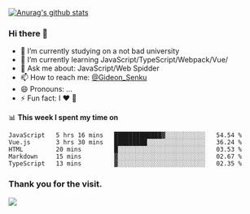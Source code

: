 [![Anurag's github stats](https://github-readme-stats.vercel.app/api?username=gideonsenku)](https://github.com/anuraghazra/github-readme-stats)
### Hi there 👋
- 🔭 I’m currently studying on a not bad university 
- 🌱 I’m currently learning JavaScript/TypeScript/Webpack/Vue/
- 💬 Ask me about: JavaScript/Web Spidder 
- 📫 How to reach me: [@Gideon_Senku](https://t.me/Gideon_Senku)
- 😄 Pronouns: ...
- ⚡ Fun fact: I ❤️ 🎵

📊 **This week I spent my time on**
<!--START_SECTION:waka-->
```text
JavaScript   5 hrs 16 mins   █████████████▓░░░░░░░░░░░   54.54 % 
Vue.js       3 hrs 30 mins   █████████░░░░░░░░░░░░░░░░   36.24 % 
HTML         20 mins         █░░░░░░░░░░░░░░░░░░░░░░░░   03.53 % 
Markdown     15 mins         ▓░░░░░░░░░░░░░░░░░░░░░░░░   02.67 % 
TypeScript   13 mins         ▓░░░░░░░░░░░░░░░░░░░░░░░░   02.35 % 
```
<!--END_SECTION:waka-->


### Thank you for the visit.
![](http://profile-counter.glitch.me/gideonsenku/count.svg)
<!--
**GideonSenku/GideonSenku** is a ✨ _special_ ✨ repository because its `README.md` (this file) appears on your GitHub profile.

Here are some ideas to get you started:

- 🔭 I’m currently working on ...
- 🌱 I’m currently learning ...
- 👯 I’m looking to collaborate on ...
- 🤔 I’m looking for help with ...
- 💬 Ask me about ...
- 📫 How to reach me: ...
- 😄 Pronouns: ...
- ⚡ Fun fact: ...
-->
